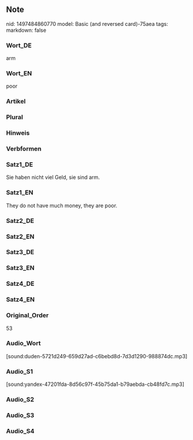 ## Note
nid: 1497484860770
model: Basic (and reversed card)-75aea
tags: 
markdown: false

### Wort_DE
arm

### Wort_EN
poor

### Artikel


### Plural


### Hinweis


### Verbformen


### Satz1_DE
Sie haben nicht viel Geld, sie sind arm.

### Satz1_EN
They do not have much money, they are poor.

### Satz2_DE


### Satz2_EN


### Satz3_DE


### Satz3_EN


### Satz4_DE


### Satz4_EN


### Original_Order
53

### Audio_Wort
[sound:duden-5721d249-659d27ad-c6bebd8d-7d3d1290-988874dc.mp3]

### Audio_S1
[sound:yandex-47201fda-8d56c97f-45b75da1-b79aebda-cb48fd7c.mp3]

### Audio_S2


### Audio_S3


### Audio_S4

